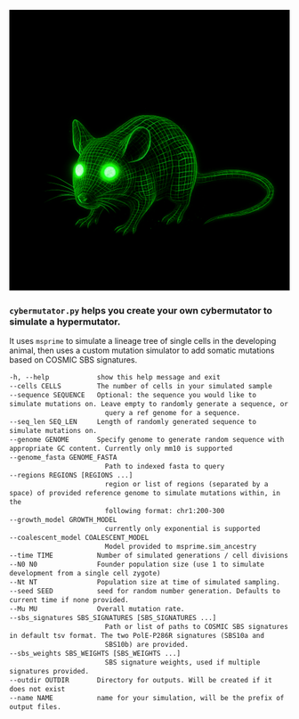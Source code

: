 ![A cybermutator mouse](assets/cybermutator_mouse.png)

### **`cybermutator.py`** helps you create your own cybermutator to simulate a hypermutator. 

It uses `msprime` to simulate a lineage tree of single cells in the developing animal, then uses a custom mutation simulator to add somatic mutations based on COSMIC SBS signatures.

    -h, --help            show this help message and exit
    --cells CELLS         The number of cells in your simulated sample
    --sequence SEQUENCE   Optional: the sequence you would like to simulate mutations on. Leave empty to randomly generate a sequence, or
                            query a ref genome for a sequence.
    --seq_len SEQ_LEN     Length of randomly generated sequence to simulate mutations on.
    --genome GENOME       Specify genome to generate random sequence with appropriate GC content. Currently only mm10 is supported
    --genome_fasta GENOME_FASTA
                            Path to indexed fasta to query
    --regions REGIONS [REGIONS ...]
                            region or list of regions (separated by a space) of provided reference genome to simulate mutations within, in the
                            following format: chr1:200-300
    --growth_model GROWTH_MODEL
                            currently only exponential is supported
    --coalescent_model COALESCENT_MODEL
                            Model provided to msprime.sim_ancestry
    --time TIME           Number of simulated generations / cell divisions
    --N0 N0               Founder population size (use 1 to simulate development from a single cell zygote)
    --Nt NT               Population size at time of simulated sampling.
    --seed SEED           seed for random number generation. Defaults to current time if none provided.
    --Mu MU               Overall mutation rate.
    --sbs_signatures SBS_SIGNATURES [SBS_SIGNATURES ...]
                            Path or list of paths to COSMIC SBS signatures in default tsv format. The two PolE-P286R signatures (SBS10a and
                            SBS10b) are provided.
    --sbs_weights SBS_WEIGHTS [SBS_WEIGHTS ...]
                            SBS signature weights, used if multiple signatures provided.
    --outdir OUTDIR       Directory for outputs. Will be created if it does not exist
    --name NAME           name for your simulation, will be the prefix of output files.
